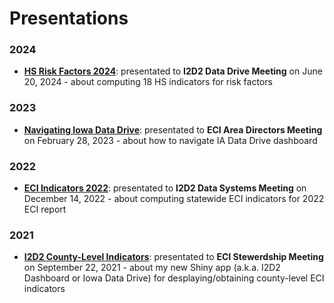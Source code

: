 # Presentations

### 2024
- [**HS Risk Factors 2024**](https://I2D2-ISU.github.io/Presentations/2024-06-20_HS-risk-factors/slides.html): presentated to **I2D2 Data Drive Meeting** on June 20, 2024 - about computing 18 HS indicators for risk factors

### 2023
- [**Navigating Iowa Data Drive**](https://I2D2-ISU.github.io/Presentations/2023-02-08_Navigating-Iowa-Data-Drive/IDD_Presentation_280223.pdf): presentated to **ECI Area Directors Meeting** on February 28, 2023 - about how to navigate IA Data Drive dashboard

### 2022
- [**ECI Indicators 2022**](https://I2D2-ISU.github.io/Presentations/2022-12-14_ECI-indicators-2022/slides.html): presentated to **I2D2 Data Systems Meeting** on December 14, 2022 - about computing statewide ECI indicators for 2022 ECI report


### 2021

- [**I2D2 County-Level Indicators**](https://I2D2-ISU.github.io/Presentations/2021-09-22_MIECHV-I2D2-data-drive/Dashboard_Presentation_MIECHV_2021-09-22.pdf): presentated to **ECI Stewerdship Meeting** on September 22, 2021 - about my new Shiny app (a.k.a. I2D2 Dashboard or Iowa Data Drive) for desplaying/obtaining county-level ECI indicators
